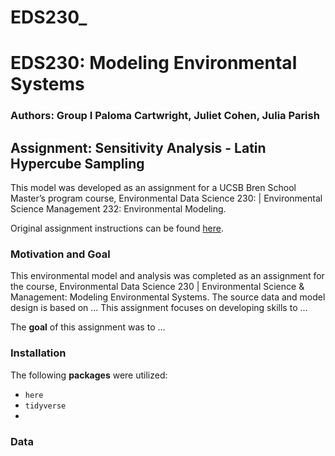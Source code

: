 # EDS230_

# EDS230: Modeling Environmental Systems
### Authors: Group I Paloma Cartwright, Juliet Cohen, Julia Parish

## Assignment: Sensitivity Analysis - Latin Hypercube Sampling

This model was developed as an assignment for a UCSB Bren School Master’s program course, Environmental Data Science 230: | Environmental Science Management 232: Environmental Modeling. 

Original assignment instructions can be found [here](https://naomitague.github.io/ESM232_course/assignments/almond_yield_function.html). 

### Motivation and Goal
This environmental model and analysis was completed as an assignment for the course, Environmental Data Science 230 | Environmental Science & Management: Modeling Environmental Systems. The source data and model design is based on ... This assignment focuses on developing skills to ...

The **goal** of this assignment was to ... 

### Installation
The following **packages** were utilized:
- `here`
- `tidyverse`
- ` `

### Data



